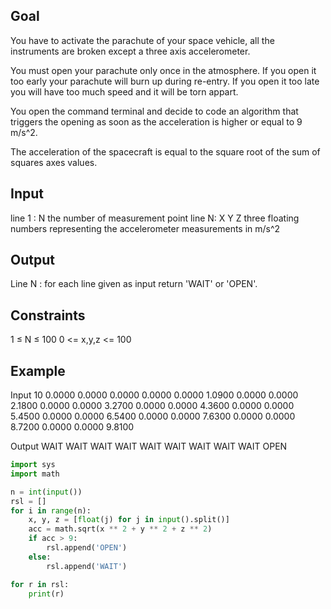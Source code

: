 ## Goal

You have to activate the parachute of your space vehicle, all the instruments are broken except a three axis accelerometer.

You must open your parachute only once in the atmosphere. If you open it too early your parachute will burn up during re-entry. If you open it too late you will have too much speed and it will be torn appart.

You open the command terminal and decide to code an algorithm that triggers the opening as soon as the acceleration is higher or equal to 9 m/s^2.

The acceleration of the spacecraft is equal to the square root of the sum of squares axes values.

## Input
line 1 : N the number of measurement point
line N: X Y Z three floating numbers representing the accelerometer measurements in m/s^2

## Output
Line N : for each line given as input return 'WAIT' or 'OPEN'.
## Constraints
1 ≤ N ≤ 100
0 <= x,y,z <= 100

## Example

Input
10
0.0000 0.0000 0.0000
0.0000 0.0000 1.0900
0.0000 0.0000 2.1800
0.0000 0.0000 3.2700
0.0000 0.0000 4.3600
0.0000 0.0000 5.4500
0.0000 0.0000 6.5400
0.0000 0.0000 7.6300
0.0000 0.0000 8.7200
0.0000 0.0000 9.8100

Output
WAIT
WAIT
WAIT
WAIT
WAIT
WAIT
WAIT
WAIT
WAIT
OPEN

```py
import sys
import math

n = int(input())
rsl = []
for i in range(n):
    x, y, z = [float(j) for j in input().split()]
    acc = math.sqrt(x ** 2 + y ** 2 + z ** 2)
    if acc > 9:
        rsl.append('OPEN')
    else:
        rsl.append('WAIT')

for r in rsl:
    print(r)
```